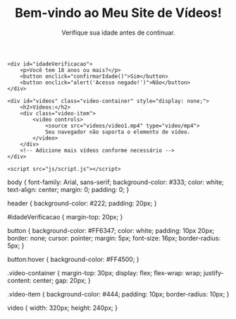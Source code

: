 <!DOCTYPE html>
<html lang="pt-br">
<head>
    <meta charset="UTF-8">
    <meta name="viewport" content="width=device-width, initial-scale=1.0">
    <title>Meu Site de Vídeos Adultos</title>
    <link rel="stylesheet" href="styles.css">
</head>
<body>
    <header>
        <h1>Bem-vindo ao Meu Site de Vídeos!</h1>
        <p>Verifique sua idade antes de continuar.</p>
    </header>

    <div id="idadeVerificacao">
        <p>Você tem 18 anos ou mais?</p>
        <button onclick="confirmarIdade()">Sim</button>
        <button onclick="alert('Acesso negado!')">Não</button>
    </div>

    <div id="videos" class="video-container" style="display: none;">
        <h2>Vídeos:</h2>
        <div class="video-item">
            <video controls>
                <source src="videos/video1.mp4" type="video/mp4">
                Seu navegador não suporta o elemento de vídeo.
            </video>
        </div>
        <!-- Adicione mais vídeos conforme necessário -->
    </div>

    <script src="js/script.js"></script>
</body>
</html>

body {
    font-family: Arial, sans-serif;
    background-color: #333;
    color: white;
    text-align: center;
    margin: 0;
    padding: 0;
}

header {
    background-color: #222;
    padding: 20px;
}

#idadeVerificacao {
    margin-top: 20px;
}

button {
    background-color: #FF6347;
    color: white;
    padding: 10px 20px;
    border: none;
    cursor: pointer;
    margin: 5px;
    font-size: 16px;
    border-radius: 5px;
}

button:hover {
    background-color: #FF4500;
}

.video-container {
    margin-top: 30px;
    display: flex;
    flex-wrap: wrap;
    justify-content: center;
    gap: 20px;
}

.video-item {
    background-color: #444;
    padding: 10px;
    border-radius: 10px;
}

video {
    width: 320px;
    height: 240px;
}


